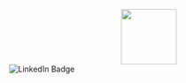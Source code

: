 <div id="header" align="center">
  <img src="https://media.giphy.com/media/3kPDmoWdBpQPNhCnUG/giphy.gif" width="100"/>
</div>

<div id="badges">
  <img src="https://img.shields.io/badge/LinkedIn-blue?logo=linkedin&logoColor=white&style=for-the-badge" alt="LinkedIn Badge"/>
